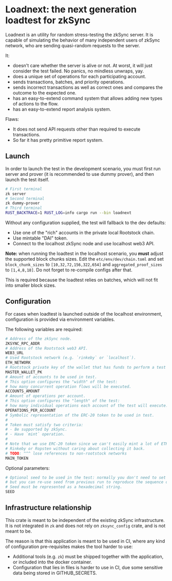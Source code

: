 # Loadnext: the next generation loadtest for zkSync

Loadnext is an utility for random stress-testing the zkSync server. It is capable of simulating the behavior of many
independent users of zkSync network, who are sending quasi-random requests to the server.

It:

- doesn't care whether the server is alive or not. At worst, it will just consider the test failed. No panics, no
  mindless unwraps, yay.
- does a unique set of operations for each participating account.
- sends transactions, batches, and priority operations.
- sends incorrect transactions as well as correct ones and compares the outcome to the expected one.
- has an easy-to-extend command system that allows adding new types of actions to the flow.
- has an easy-to-extend report analysis system.

Flaws:

- It does not send API requests other than required to execute transactions.
- So far it has pretty primitive report system.

## Launch

In order to launch the test in the development scenario, you must first run server and prover (it is recommended to use
dummy prover), and then launch the test itself.

```sh
# First terminal
zk server
# Second terminal
zk dummy-prover
# Third terminal
RUST_BACKTRACE=1 RUST_LOG=info cargo run --bin loadnext
```

Without any configuration supplied, the test will fallback to the dev defaults:

- Use one of the "rich" accounts in the private local Rootstock chain.
- Use mintable "DAI" token.
- Connect to the localhost zkSync node and use localhost web3 API.

**Note:** when running the loadtest in the localhost scenario, you **must** adjust the supported block chunks sizes.
Edit the `etc/env/dev/chain.toml` and set `block_chunk_sizes` to `[10,32,72,156,322,654]` and `aggregated_proof_sizes`
to `[1,4,8,18]`. Do not forget to re-compile configs after that.

This is required because the loadtest relies on batches, which will not fit into smaller block sizes.

## Configuration

For cases when loadtest is launched outside of the localhost environment, configuration is provided via environment
variables.

The following variables are required:

```sh
# Address of the zkSync node.
ZKSYNC_RPC_ADDR
# Address of the Rootstock web3 API.
WEB3_URL
# Used Rootstock network (e.g. `rinkeby` or `localhost`).
ETH_NETWORK
# Rootstock private key of the wallet that has funds to perform a test (without `0x` prefix).
MASTER_WALLET_PK
# Amount of accounts to be used in test.
# This option configures the "width" of the test:
# how many concurrent operation flows will be executed.
ACCOUNTS_AMOUNT
# Amount of operations per account.
# This option configures the "length" of the test:
# how many individual operations each account of the test will execute.
OPERATIONS_PER_ACCOUNT
# Symbolic representation of the ERC-20 token to be used in test.
#
# Token must satisfy two criteria:
# - Be supported by zkSync.
# - Have `mint` operation.
#
# Note that we use ERC-20 token since we can't easily mint a lot of ETH on
# Rinkeby or Ropsten without caring about collecting it back.
# TODO: ^^^ lose references to non-rootstock networks
MAIN_TOKEN
```

Optional parameters:

```sh
# Optional seed to be used in the test: normally you don't need to set the seed,
# but you can re-use seed from previous run to reproduce the sequence of operations locally.
# Seed must be represented as a hexadecimal string.
SEED
```

## Infrastructure relationship

This crate is meant to be independent of the existing zkSync infrastructure. It is not integrated in `zk` and does not
rely on `zksync_config` crate, and is not meant to be.

The reason is that this application is meant to be used in CI, where any kind of configuration pre-requisites makes the
tool harder to use:

- Additional tools (e.g. `zk`) must be shipped together with the application, or included into the docker container.
- Configuration that lies in files is harder to use in CI, due some sensitive data being stored in GITHUB_SECRETS.
